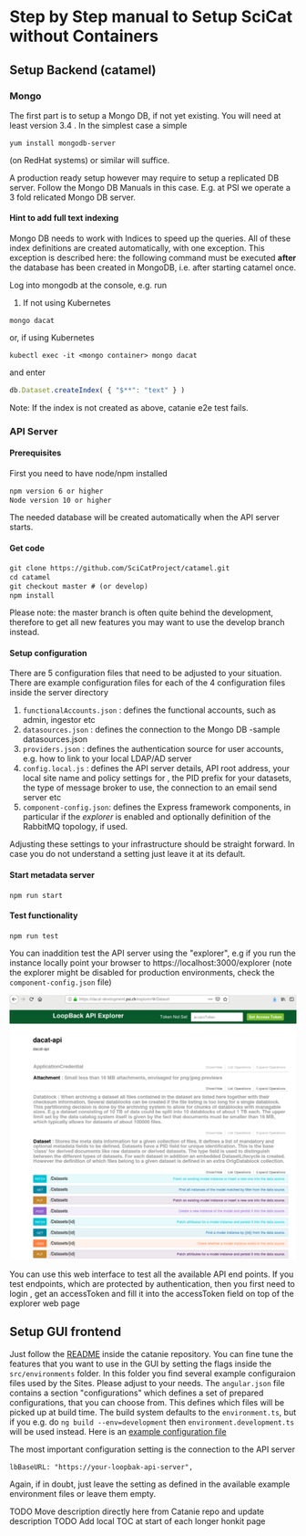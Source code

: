 # Step by Step manual to Setup SciCat without Containers

## Setup Backend (catamel)

### Mongo

The first part is to setup a Mongo DB, if not yet existing. You will need at least version 3.4 . In the simplest case a simple
```
yum install mongodb-server
```
(on RedHat systems) or similar will suffice.

A production ready setup however may require to setup a replicated DB server. Follow the Mongo DB Manuals in this case. E.g. at PSI we operate a 3 fold relicated Mongo DB server.


#### Hint to add full text indexing

Mongo DB needs to work with Indices to speed up the queries. All of these index definitions are created automatically, with one exception. This exception is described here: the following command must be executed **after** the database has been created in MongoDB, i.e. after starting catamel once.

Log into mongodb at the console, e.g. run 


1. If not using Kubernetes
```
mongo dacat
```

or, if using Kubernetes

```
kubectl exec -it <mongo container> mongo dacat
```
and enter

```javascript
db.Dataset.createIndex( { "$**": "text" } )
```

Note: If the index is not created as above, catanie e2e test fails.

### API Server

#### Prerequisites

First you need to have node/npm installed

```
npm version 6 or higher
Node version 10 or higher
```
The needed database will be created automatically when the API server starts. 

#### Get code
```
git clone https://github.com/SciCatProject/catamel.git
cd catamel
git checkout master # (or develop)
npm install
```

Please note: the master branch is often quite behind the development, therefore to get all new features you may want to use the develop branch instead.

#### Setup configuration
 
There are 5 configuration files that need to be adjusted to your situation. There are example configuration files for each of the 4 configuration files inside the server directory

1. `functionalAccounts.json` : defines the functional accounts, such as admin, ingestor etc
2. `datasources.json` : defines the connection to the Mongo DB -sample datasources.json
3. `providers.json` : defines the authentication source for user accounts, e.g. how to link to your local LDAP/AD server
4. `config.local.js` : defines the API server details, API root address, your local site name and policy settings for , the PID prefix for your datasets, the type of message broker to use, the connection to an email send server etc
5. `component-config.json`: defines the Express framework components, in particular if the *explorer* is enabled and optionally definition of the RabbitMQ topology, if used.

Adjusting these settings to your infrastructure should be straight forward. In case you do not understand a setting just leave it at its default.


#### Start metadata server
```
npm run start
```

#### Test functionality

```
npm run test
```

You can inaddition test the API server using the "explorer", e.g if you run the instance locally point your browser to https://localhost:3000/explorer (note the explorer might be disabled for production environments, check the `component-config.json` file)

![API Explorer](img/explorer.png)

You can use this web interface to test all the available API end points. If you test endpoints, which are protected by authentication, then you first need to login , get an accessToken and fill it into the accessToken field on top of the explorer web page

## Setup GUI frontend

Just follow the  [README](https://github.com/SciCatProject/catanie/blob/develop/README.md) inside the catanie repository.
You can fine tune the features that you want to use in the GUI by setting the flags inside the `src/environments` folder. In this folder you find several example configuraion files used by the Sites. Please adjust to your needs. The `angular.json` file contains a section "configurations" which defines a set of prepared configurations, that you can choose from. This defines which files will be picked up at build time. The build system defaults to the `environment.ts`, but if you e.g. do `ng build --env=development` then `environment.development.ts` will be used instead. Here is an [example configuration file](https://github.com/SciCatProject/catanie/blob/develop/src/environments/environment.development.ts)

The most important configuration setting is the connection to the API server
```
lbBaseURL: "https://your-loopbak-api-server",
```

Again, if in doubt, just leave the setting as defined in the available example environment files or leave them empty.

TODO Move description directly here from Catanie repo and update description
TODO Add local TOC at start of each longer honkit page

